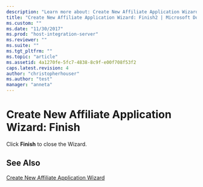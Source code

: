 ```yaml
---
description: "Learn more about: Create New Affiliate Application Wizard: Finish"
title: "Create New Affiliate Application Wizard: Finish2 | Microsoft Docs"
ms.custom: ""
ms.date: "11/30/2017"
ms.prod: "host-integration-server"
ms.reviewer: ""
ms.suite: ""
ms.tgt_pltfrm: ""
ms.topic: "article"
ms.assetid: 4a1270fe-5fc7-4838-8c9f-e00f708f53f2
caps.latest.revision: 4
author: "christopherhouser"
ms.author: "test"
manager: "anneta"
---
```

# Create New Affiliate Application Wizard: Finish
Click **Finish** to close the Wizard.  
  
## See Also  
 [Create New Affiliate Application Wizard](../core/create-new-affiliate-application-wizard2.md)
